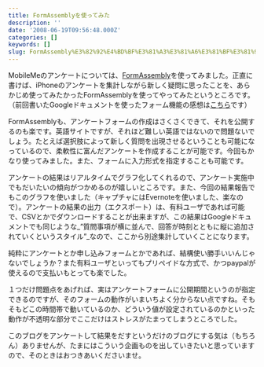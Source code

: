```yaml
---
title: FormAssemblyを使ってみた
description: ''
date: '2008-06-19T09:56:48.000Z'
categories: []
keywords: []
slug: FormAssembly%E3%82%92%E4%BD%BF%E3%81%A3%E3%81%A6%E3%81%BF%E3%81%9F
---
```

MobileMeのアンケートについては、[FormAssembly](http://formassembly.com/)を使ってみました。正直に書けば、iPhoneのアンケートを集計しながら新しく疑問に思ったことを、あらかじめ使ってみたかったFormAssemblyを使ってやってみたというところです。（前回書いたGoogleドキュメントを使ったフォーム機能の感想は[こちら](http://blog.qli.jp/2008/06/google-7120.html)です）

FormAssemblyも、アンケートフォームの作成はさくさくできて、それを公開するのも楽です。英語サイトですが、それほど難しい英語ではないので問題ないでしょう。たとえば選択肢によって新しく質問を出現させるということも可能になっているので、柔軟性に富んだアンケートを作成することが可能です。今回もかなり使ってみました。また、フォームに入力形式を指定することも可能です。

アンケートの結果はリアルタイムでグラフ化してくれるので、アンケート実施中でもだいたいの傾向がつかめるのが嬉しいところです。また、今回の結果報告でもこのグラフを使いました（キャプチャにはEvernoteを使いました、楽なので）。アンケートの結果の出力（エクスポート）は、有料ユーザであれば可能で、CSVとかでダウンロードすることが出来ますが、この結果はGoogleドキュメントでも同じような_”質問事項が横に並んで、回答が時刻とともに縦に追加されていくというスタイル”_なので、ここから別途集計していくことになります。

純粋にアンケートとか申し込みフォームとかであれば、結構使い勝手いいんじゃないでしょうか？また有料ユーザといってもプリペイドな方式で、かつpaypalが使えるので支払いもとっても楽でした。

１つだけ問題点をあげれば、実はアンケートフォームに公開期間というのが指定できるのですが、そのフォームの動作がいまいちよく分からない点ですね。そもそもどこの時間帯で動いているのか、どういう値が設定されているのかといった動作が不透明な部分でここだけはストレスがたまってしまうところでした。

このブログをアンケートして結果をだすというだけのブログにする気は（もちろん）ありませんが、たまにはこういう企画ものを出していきたいと思っていますので、そのときはおつきあいくださいませ。